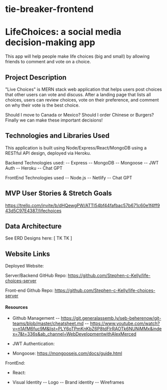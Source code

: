 # tie-breaker-frontend

# LifeChoices: a social media decision-making app
This app will help people make life choices (big and small) by allowing friends to comment and vote on a choice.  

## Project Description 
"Live Choices" is MERN stack web application that helps users post choices that other users can vote and discuss.  After a landing page that lists all choices, users can review choices, vote on their preference, and comment on why their vote is the best choice. 

Should I move to Canada or Mexico?  Should I order Chinese or Burgers?  Finally we can make these important decisions!

## Technologies and Libraries Used
This application is built using Node/Express/React/MongoDB using a RESTful API design, deployed via Heroku.

Backend Technologies used:
-- Express
-- MongoDB
-- Mongoose
-- JWT Auth
-- Heroku
-- Chat GPT

FrontEnd Technologies used
-- Node.js
-- Netlify
-- Chat GPT

## MVP User Stories & Stretch Goals
https://trello.com/invite/b/dHQewgPW/ATTI54bf44fafbac57b671c60e1f4ff943d5C97E4387/lifechoices

## Data Architecture
See ERD Designs here: [ TK TK ]

## Website Links
Deployed Website: 

Server/Backend GitHub Repo: https://github.com/Stephen-c-Kelly/life-choices-server 

Front-end Github Repo: https://github.com/Stephen-c-Kelly/life-choices-server 



#### Resources
- Github Management 
-- https://git.generalassemb.ly/seb-beherenow/git-teams/blob/master/cheatsheet.md 
-- https://www.youtube.com/watch?v=n1AfM6fuc9M&list=PLY6oTPmKnKbZ6P8tdFlrRAOTk6NUNjMMx&index=7&t=336s&ab_channel=WebDevelopmentwithAlexMerced

- JWT Authentication: 
- Mongoose: https://mongoosejs.com/docs/guide.html

FrontEnd: 
- React: 

- Visual Identity
-- Logo
-- Brand identity
-- Wireframes
